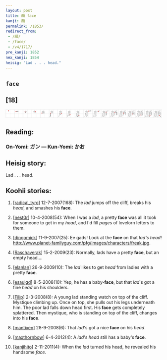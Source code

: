 ```yaml
---
layout: post
title: 顔 face
kanji: 顔
permalink: /1853/
redirect_from:
 - /顔/
 - /face/
 - /v4/1717/
pre_kanji: 1852
nex_kanji: 1854
heisig: "Lad . . . head."
---
```


## `face`

## [18]

<div class="stroke"><img src="../images/E9A194.png" /></div>

## Reading:

### On-Yomi: ガン &mdash; Kun-Yomi: かお

## Heisig story:

Lad . . . head.

## Koohii stories:

1) [<a href="http://kanji.koohii.com/profile/radical_tyro">radical_tyro</a>] 12-7-2007(168): The <em>lad</em> jumps off the cliff, breaks his <em>head</em>, and smashes his<strong> face</strong>.

2) [<a href="http://kanji.koohii.com/profile/nest0r">nest0r</a>] 10-4-2008(54): When I was a <em>lad</em>, a pretty<strong> face</strong> was all it took for someone to get in my <em>head</em>, and I&#039;d fill <em>pages</em> of lovelorn letters to them.

3) [<a href="http://kanji.koohii.com/profile/dingomick">dingomick</a>] 11-9-2007(25): Ee gads! Look at the <strong>face</strong> on that <em>lad&#039;s head</em>! <a href="http://www.planet-familyguy.com/pfg/images/characters/freak.jpg">http://www.planet-familyguy.com/pfg/images/characters/freak.jpg</a>.

4) [<a href="http://kanji.koohii.com/profile/Raschaverak">Raschaverak</a>] 15-2-2009(23): Normally, lads have a pretty<strong> face</strong>, but an empty head….

5) [<a href="http://kanji.koohii.com/profile/elanlan">elanlan</a>] 26-9-2009(10): The <em>lad</em> likes to get <em>head</em> from ladies with a pretty<strong> face</strong>.

6) [<a href="http://kanji.koohii.com/profile/esaulgd">esaulgd</a>] 8-5-2008(10): Yep, he has a baby-<strong>face</strong>, but that <em>lad</em>&#039;s got a fine <em>head</em> on his shoulders.

7) [<a href="http://kanji.koohii.com/profile/Filip">Filip</a>] 2-3-2008(8): A young lad standing watch on top of the cliff. Mystique climbing up. Once on top, she pulls out his legs underneath him. The poor lad falls down head first. His<strong> face</strong> gets completely splattered. Then mystique, who is standing on top of the cliff, changes into his<strong> face</strong>.

8) [<a href="http://kanji.koohii.com/profile/mantixen">mantixen</a>] 28-9-2008(6): That <em>lad</em>&#039;s got a nice<strong> face</strong> on his <em>head</em>.

9) [<a href="http://kanji.koohii.com/profile/maxthornbow">maxthornbow</a>] 6-4-2012(4): A <em>lad</em>&#039;s <em>head</em> still has a baby&#039;s<strong> face</strong>.

10) [<a href="http://kanji.koohii.com/profile/kanjihito">kanjihito</a>] 2-11-2011(4): When the <em>lad</em> turned his head, he revealed his handsome <em>face</em>.
